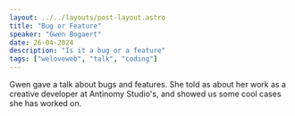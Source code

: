 ```yaml
---
layout: ../../layouts/post-layout.astro
title: "Bug or Feature"
speaker: "Gwen Bogaert"
date: 26-04-2024
description: "Is it a bug or a feature"
tags: ["weloveweb", "talk", "coding"]
---
```


Gwen gave a talk about bugs and features. She told as about her work as a creative developer at
Antinomy Studio's, and showed us some cool cases she has worked on.
